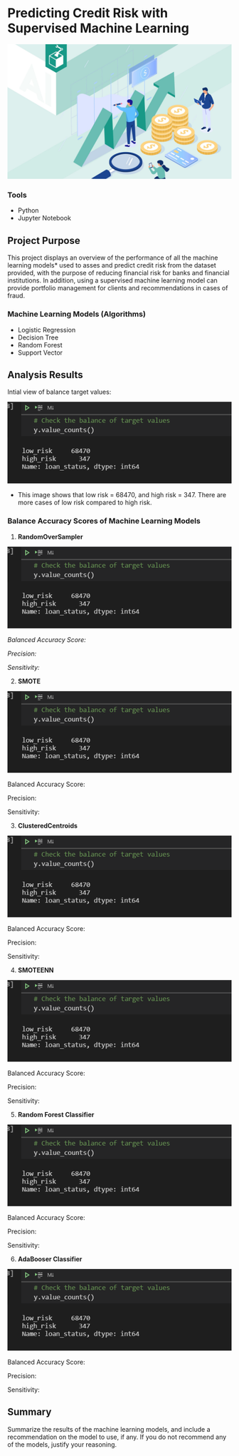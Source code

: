 # Predicting Credit Risk with Supervised Machine Learning 

![](https://github.com/MarielaKaradzhova/Credit_Risk_Analysis/blob/main/resources/cr.jpg)

### Tools
 - Python
 - Jupyter Notebook

## Project Purpose

This project displays an overview of the performance of all the machine learning models* used to asses and predict credit risk from the dataset provided, with the purpose of reducing financial risk for banks and financial institutions. In addition, using a supervised machine learning model can provide portfolio management for clients and recommendations in cases of fraud.


### Machine Learning Models (Algorithms)
 - Logistic Regression
 - Decision Tree
 - Random Forest
 - Support Vector 

##  Analysis Results
Intial view of balance target values:

![](https://github.com/MarielaKaradzhova/Credit_Risk_Analysis/blob/main/resources/df_bal.png)

 - This image shows that low risk = 68470, and high risk = 347. There are more cases of low risk compared to high risk. 

### Balance Accuracy Scores of Machine Learning Models


1. **RandomOverSampler** 


![](https://github.com/MarielaKaradzhova/Credit_Risk_Analysis/blob/main/resources/df_bal.png)
 
*Balanced Accuracy Score:*

*Precision:*

*Sensitivity:*


 
2. **SMOTE**


![](https://github.com/MarielaKaradzhova/Credit_Risk_Analysis/blob/main/resources/df_bal.png)

 
Balanced Accuracy Score: 

Precision:

Sensitivity:


3. **ClusteredCentroids**


 ![](https://github.com/MarielaKaradzhova/Credit_Risk_Analysis/blob/main/resources/df_bal.png)
 
  
Balanced Accuracy Score: 

Precision:

Sensitivity:


4. **SMOTEENN**


![](https://github.com/MarielaKaradzhova/Credit_Risk_Analysis/blob/main/resources/df_bal.png)

 
Balanced Accuracy Score: 

Precision:

Sensitivity:


5. **Random Forest Classifier**


![](https://github.com/MarielaKaradzhova/Credit_Risk_Analysis/blob/main/resources/df_bal.png)
 
  
Balanced Accuracy Score: 

Precision:

Sensitivity:


6. **AdaBooser Classifier**


![](https://github.com/MarielaKaradzhova/Credit_Risk_Analysis/blob/main/resources/df_bal.png)

 
Balanced Accuracy Score: 

Precision:

Sensitivity:


## Summary

Summarize the results of the machine learning models, and include a recommendation on the model to use, if any. If you do not recommend any of the models, justify your reasoning.

